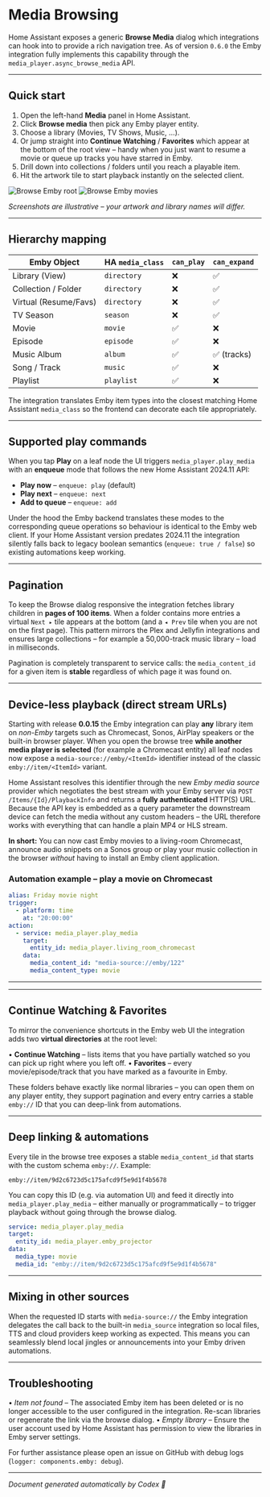 # Media Browsing

Home Assistant exposes a generic **Browse Media** dialog which integrations can
hook into to provide a rich navigation tree.  As of version `0.6.0` the Emby
integration fully implements this capability through the
`media_player.async_browse_media` API.

---

## Quick start

1. Open the left-hand **Media** panel in Home Assistant.
2. Click **Browse media** then pick any Emby player entity.
3. Choose a library (Movies, TV Shows, Music, …).
4. Or jump straight into **Continue Watching** / **Favorites** which appear
   at the bottom of the root view – handy when you just want to resume a
   movie or queue up tracks you have starred in Emby.
4. Drill down into collections / folders until you reach a playable item.
5. Hit the artwork tile to start playback instantly on the selected client.

![Browse Emby root](../images/browse_root.png)
![Browse Emby movies](../images/browse_movies.png)

_Screenshots are illustrative – your artwork and library names will differ._

---

## Hierarchy mapping

| Emby Object            | HA `media_class`            | `can_play` | `can_expand` |
|------------------------|-----------------------------|------------|--------------|
| Library (View)         | `directory`                 | ❌         | ✅           |
| Collection / Folder    | `directory`                 | ❌         | ✅           |
| Virtual (Resume/Favs)  | `directory`                 | ❌         | ✅           |
| TV Season              | `season`                    | ❌         | ✅           |
| Movie                  | `movie`                     | ✅         | ❌           |
| Episode                | `episode`                   | ✅         | ❌           |
| Music Album            | `album`                     | ✅         | ✅ (tracks)  |
| Song / Track           | `music`                     | ✅         | ❌           |
| Playlist               | `playlist`                  | ✅         | ❌           |

The integration translates Emby item types into the closest matching Home
Assistant `media_class` so the frontend can decorate each tile appropriately.

---

## Supported play commands

When you tap **Play** on a leaf node the UI triggers `media_player.play_media`
with an **enqueue** mode that follows the new Home Assistant 2024.11 API:

* **Play now** – `enqueue: play` (default)
* **Play next** – `enqueue: next`
* **Add to queue** – `enqueue: add`

Under the hood the Emby backend translates these modes to the corresponding
queue operations so behaviour is identical to the Emby web client.  If your
Home Assistant version predates 2024.11 the integration silently falls back to
legacy boolean semantics (`enqueue: true / false`) so existing automations
keep working.

---

## Pagination

To keep the Browse dialog responsive the integration fetches library children
in **pages of 100 items**.  When a folder contains more entries a virtual
`Next ▸` tile appears at the bottom (and a `◂ Prev` tile when you are not on
the first page).  This pattern mirrors the Plex and Jellyfin integrations and
ensures large collections – for example a 50,000-track music library – load in
milliseconds.

Pagination is completely transparent to service calls: the `media_content_id`
for a given item is **stable** regardless of which page it was found on.

---

## Device-less playback (direct stream URLs)

Starting with release **0.0.15** the Emby integration can play **any** library
item on *non-Emby* targets such as Chromecast, Sonos, AirPlay speakers or the
built-in browser player. When you open the browse tree **while another media
player is selected** (for example a Chromecast entity) all leaf nodes now
expose a `media-source://emby/<ItemId>` identifier instead of the classic
`emby://item/<ItemId>` variant.

Home Assistant resolves this identifier through the new *Emby media source*
provider which negotiates the best stream with your Emby server via
`POST /Items/{Id}/PlaybackInfo` and returns a **fully authenticated** HTTP(S)
URL. Because the API key is embedded as a query parameter the downstream
device can fetch the media without any custom headers – the URL therefore
works with everything that can handle a plain MP4 or HLS stream.

**In short:** You can now cast Emby movies to a living-room Chromecast,
announce audio snippets on a Sonos group or play your music collection in the
browser *without* having to install an Emby client application.

### Automation example – play a movie on Chromecast

```yaml
alias: Friday movie night
trigger:
  - platform: time
    at: "20:00:00"
action:
  - service: media_player.play_media
    target:
      entity_id: media_player.living_room_chromecast
    data:
      media_content_id: "media-source://emby/122"
      media_content_type: movie
```

---

---

## Continue Watching & Favorites

To mirror the convenience shortcuts in the Emby web UI the integration adds
two **virtual directories** at the root level:

• **Continue Watching** – lists items that you have partially watched so you
  can pick up right where you left off.
• **Favorites** – every movie/episode/track that you have marked as a
  favourite in Emby.

These folders behave exactly like normal libraries – you can open them on any
player entity, they support pagination and every entry carries a stable
`emby://` ID that you can deep-link from automations.

---

## Deep linking & automations

Every tile in the browse tree exposes a stable `media_content_id` that starts
with the custom schema `emby://`.  Example:

```
emby://item/9d2c6723d5c175afcd9f5e9d1f4b5678
```

You can copy this ID (e.g. via automation UI) and feed it directly into
`media_player.play_media` – either manually or programmatically – to trigger
playback without going through the browse dialog.

```yaml
service: media_player.play_media
target:
  entity_id: media_player.emby_projector
data:
  media_type: movie
  media_id: "emby://item/9d2c6723d5c175afcd9f5e9d1f4b5678"
```

---

## Mixing in other sources

When the requested ID starts with `media-source://` the Emby integration
delegates the call back to the built-in `media_source` integration so local
files, TTS and cloud providers keep working as expected.  This means you can
seamlessly blend local jingles or announcements into your Emby driven
automations.

---

## Troubleshooting

• *Item not found* – The associated Emby item has been deleted or is no longer
  accessible to the user configured in the integration.  Re-scan libraries or
  regenerate the link via the browse dialog.
• *Empty library* – Ensure the user account used by Home Assistant has
  permission to view the libraries in Emby server settings.

For further assistance please open an issue on GitHub with debug logs
(`logger: components.emby: debug`).

---

_Document generated automatically by Codex 🤖_
